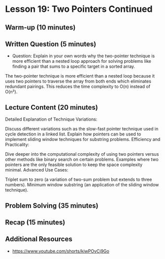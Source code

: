 # Lesson 19: Two Pointers Continued

## Warm-up (10 minutes)

## Written Question (5 minutes)

- Question: Explain in your own words why the two-pointer technique is more efficient than a nested loop approach for solving problems like finding a pair that sums to a specific target in a sorted array.

The two-pointer technique is more efficient than a nested loop because it uses two pointers to traverse the array from both ends which eliminates redundant pairings. This reduces the time complexity to O(n) instead of O(n²).

 

## Lecture Content (20 minutes)

Detailed Explanation of Technique Variations:

Discuss different variations such as the slow-fast pointer technique used in cycle detection in a linked list.
Explain how pointers can be used to implement sliding window techniques for substring problems.
Efficiency and Practicality:

Dive deeper into the computational complexity of using two pointers versus other methods like binary search on certain problems.
Examples where two pointers are the only feasible solution to keep the space complexity minimal.
Advanced Use Cases:

Triplet sum to zero (a variation of two-sum problem but extends to three numbers).
Minimum window substring (an application of the sliding window technique).

## Problem Solving (35 minutes)

## Recap (15 minutes)

## Additional Resources

- https://www.youtube.com/shorts/kiwPOvCj9Go
